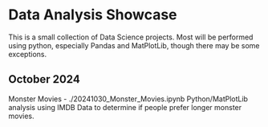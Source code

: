 # Data Analysis Showcase

This is a small collection of Data Science projects. Most will be performed using python, especially Pandas and MatPlotLib, though there may be some exceptions.

## October 2024
Monster Movies - ./20241030_Monster_Movies.ipynb Python/MatPlotLib analysis using IMDB Data to determine if people prefer longer monster movies.